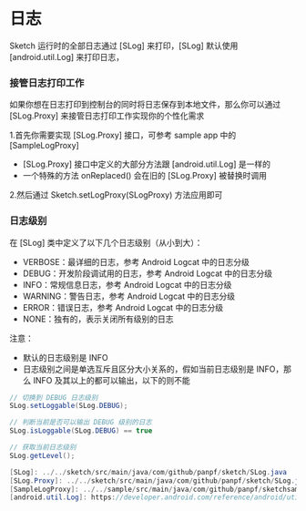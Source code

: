# 日志

Sketch 运行时的全部日志通过 [SLog] 来打印，[SLog] 默认使用 [android.util.Log] 来打印日志，

### 接管日志打印工作
如果你想在日志打印到控制台的同时将日志保存到本地文件，那么你可以通过 [SLog.Proxy] 来接管日志打印工作实现你的个性化需求

1.首先你需要实现 [SLog.Proxy] 接口，可参考 sample app 中的 [SampleLogProxy]
* [SLog.Proxy] 接口中定义的大部分方法跟 [android.util.Log] 是一样的
* 一个特殊的方法 onReplaced() 会在旧的 [SLog.Proxy] 被替换时调用

2.然后通过 Sketch.setLogProxy(SLogProxy) 方法应用即可

### 日志级别

在 [SLog] 类中定义了以下几个日志级别（从小到大）：

* VERBOSE：最详细的日志，参考 Android Logcat 中的日志分级
* DEBUG：开发阶段调试用的日志，参考 Android Logcat 中的日志分级
* INFO：常规信息日志，参考 Android Logcat 中的日志分级
* WARNING：警告日志，参考 Android Logcat 中的日志分级
* ERROR：错误日志，参考 Android Logcat 中的日志分级
* NONE：独有的，表示关闭所有级别的日志

注意：
* 默认的日志级别是 INFO
* 日志级别之间是单选互斥且区分大小关系的，假如当前日志级别是 INFO，那么 INFO 及其以上的都可以输出，以下的则不能

```java
// 切换到 DEBUG 日志级别
SLog.setLoggable(SLog.DEBUG);

// 判断当前是否可以输出 DEBUG 级别的日志
SLog.isLoggable(SLog.DEBUG) == true

// 获取当前日志级别
SLog.getLevel();

[SLog]: ../../sketch/src/main/java/com/github/panpf/sketch/SLog.java
[SLog.Proxy]: ../../sketch/src/main/java/com/github/panpf/sketch/SLog.java
[SampleLogProxy]: ../../sample/src/main/java/com/github/panpf/sketchsample/SampleLogProxy.kt
[android.util.Log]: https://developer.android.com/reference/android/util/Log.html
